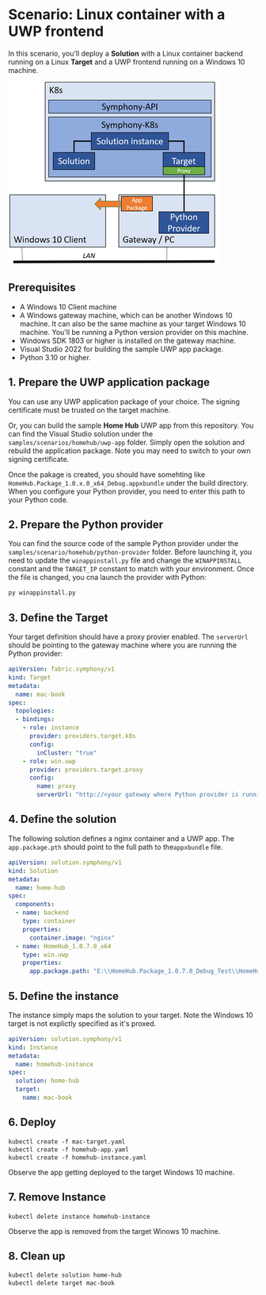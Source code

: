 # Scenario: Linux container with a UWP frontend

In this scenario, you’ll deploy a **Solution** with a Linux container backend running on a Linux **Target** and a UWP frontend running on a Windows 10 machine.

![uwp](../images/uwp.png)

## Prerequisites

* A Windows 10 Client machine
* A Windows gateway machine, which can be another Windows 10 machine. It can also be the same machine as your target Windows 10 machine. You'll be running a Python version provider on this machine.
* Windows SDK 1803 or higher is installed on the gateway machine.
* Visual Studio 2022 for building the sample UWP app package.
* Python 3.10 or higher.

## 1. Prepare the UWP application package

You can use any UWP application package of your choice. The signing certificate must be trusted on the target machine.

Or, you can build the sample **Home Hub** UWP app from this repository. You can find the Visual Studio solution under the ```samples/scenarios/homehub/uwp-app``` folder. Simply open the solution and rebuild the application package. Note you may need to switch to your own signing certificate.

Once the pakage is created, you should have somehting like ```HomeHub.Package_1.0.x.0_x64_Debug.appxbundle``` under the build directory. When you configure your Python provider, you need to enter this path to your Python code.

## 2. Prepare the Python provider
You can find the source code of the sample Python provider under the ```samples/scenario/homehub/python-provider``` folder. Before launching it, you need to update the ```winappinstall.py``` file and change the ```WINAPPINSTALL``` constant and the ```TARGET_IP``` constant to match with your environment. 
Once the file is changed, you cna launch the provider with Python:
```cmd
py winappinstall.py
```

## 3. Define the Target
Your target definition should have a proxy provier enabled. The ```serverUrl``` should be pointing to the gateway machine where you are running the Python provider:
```yaml
apiVersion: fabric.symphony/v1
kind: Target
metadata:
  name: mac-book
spec:
  topologies:
  - bindings:
    - role: instance
      provider: providers.target.k8s
      config:
        inCluster: "true"
    - role: win.uwp
      provider: providers.target.proxy
      config:
        name: proxy
        serverUrl: "http://<your gateway where Python provider is running>:8090/"
```
## 4. Define the solution
The following solution defines a nginx container and a UWP app. The ```app.package.pth``` should point to the full path to the```appxbundle``` file.
```yaml
apiVersion: solution.symphony/v1
kind: Solution
metadata:
  name: home-hub
spec:
  components:
  - name: backend
    type: container
    properties:
      container.image: "nginx"
  - name: HomeHub_1.0.7.0_x64
    type: win.uwp
    properties:
      app.package.path: "E:\\HomeHub.Package_1.0.7.0_Debug_Test\\HomeHub.Package_1.0.7.0_x64_Debug.appxbundle"
```

## 5. Define the instance
The instance simply maps the solution to your target. Note the Windows 10 target is not explictly specified as it's proxed. 
```yaml
apiVersion: solution.symphony/v1
kind: Instance
metadata:
  name: homehub-instance
spec:
  solution: home-hub
  target:
    name: mac-book
```

## 6. Deploy
```
kubectl create -f mac-target.yaml
kubectl create -f homehub-app.yaml
kubectl create -f homehub-instance.yaml
```

Observe the app getting deployed to the target Windows 10 machine.

## 7. Remove Instance
```
kubectl delete instance homehub-instance
```

Observe the app is removed from the target Winows 10 machine.

## 8. Clean up
```
kubectl delete solution home-hub
kubectl delete target mac-book
```
